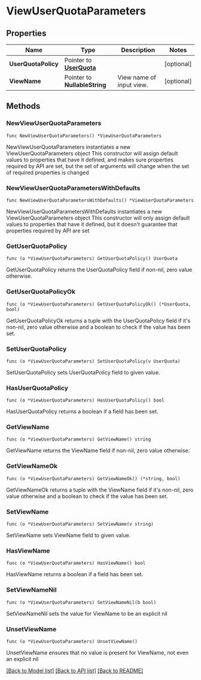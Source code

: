 # ViewUserQuotaParameters

## Properties

Name | Type | Description | Notes
------------ | ------------- | ------------- | -------------
**UserQuotaPolicy** | Pointer to [**UserQuota**](UserQuota.md) |  | [optional] 
**ViewName** | Pointer to **NullableString** | View name of input view. | [optional] 

## Methods

### NewViewUserQuotaParameters

`func NewViewUserQuotaParameters() *ViewUserQuotaParameters`

NewViewUserQuotaParameters instantiates a new ViewUserQuotaParameters object
This constructor will assign default values to properties that have it defined,
and makes sure properties required by API are set, but the set of arguments
will change when the set of required properties is changed

### NewViewUserQuotaParametersWithDefaults

`func NewViewUserQuotaParametersWithDefaults() *ViewUserQuotaParameters`

NewViewUserQuotaParametersWithDefaults instantiates a new ViewUserQuotaParameters object
This constructor will only assign default values to properties that have it defined,
but it doesn't guarantee that properties required by API are set

### GetUserQuotaPolicy

`func (o *ViewUserQuotaParameters) GetUserQuotaPolicy() UserQuota`

GetUserQuotaPolicy returns the UserQuotaPolicy field if non-nil, zero value otherwise.

### GetUserQuotaPolicyOk

`func (o *ViewUserQuotaParameters) GetUserQuotaPolicyOk() (*UserQuota, bool)`

GetUserQuotaPolicyOk returns a tuple with the UserQuotaPolicy field if it's non-nil, zero value otherwise
and a boolean to check if the value has been set.

### SetUserQuotaPolicy

`func (o *ViewUserQuotaParameters) SetUserQuotaPolicy(v UserQuota)`

SetUserQuotaPolicy sets UserQuotaPolicy field to given value.

### HasUserQuotaPolicy

`func (o *ViewUserQuotaParameters) HasUserQuotaPolicy() bool`

HasUserQuotaPolicy returns a boolean if a field has been set.

### GetViewName

`func (o *ViewUserQuotaParameters) GetViewName() string`

GetViewName returns the ViewName field if non-nil, zero value otherwise.

### GetViewNameOk

`func (o *ViewUserQuotaParameters) GetViewNameOk() (*string, bool)`

GetViewNameOk returns a tuple with the ViewName field if it's non-nil, zero value otherwise
and a boolean to check if the value has been set.

### SetViewName

`func (o *ViewUserQuotaParameters) SetViewName(v string)`

SetViewName sets ViewName field to given value.

### HasViewName

`func (o *ViewUserQuotaParameters) HasViewName() bool`

HasViewName returns a boolean if a field has been set.

### SetViewNameNil

`func (o *ViewUserQuotaParameters) SetViewNameNil(b bool)`

 SetViewNameNil sets the value for ViewName to be an explicit nil

### UnsetViewName
`func (o *ViewUserQuotaParameters) UnsetViewName()`

UnsetViewName ensures that no value is present for ViewName, not even an explicit nil

[[Back to Model list]](../README.md#documentation-for-models) [[Back to API list]](../README.md#documentation-for-api-endpoints) [[Back to README]](../README.md)


